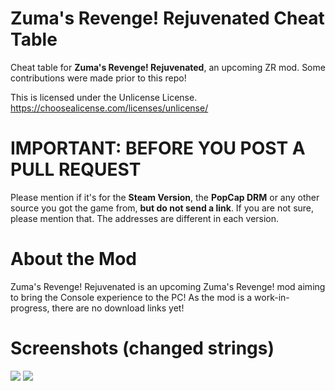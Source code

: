 # Zuma's Revenge! Rejuvenated Cheat Table
Cheat table for **Zuma's Revenge! Rejuvenated**, an upcoming ZR mod. Some contributions were made prior to this repo!

This is licensed under the Unlicense License. https://choosealicense.com/licenses/unlicense/

# IMPORTANT: BEFORE YOU POST A PULL REQUEST
Please mention if it's for the **Steam Version**, the **PopCap DRM** or any other source you got the game from, **but do not send a link**.
If you are not sure, please mention that. The addresses are different in each version.

# About the Mod
Zuma's Revenge! Rejuvenated is an upcoming Zuma's Revenge! mod aiming to bring the Console experience to the PC! As the mod is a work-in-progress, there are no download links yet!

# Screenshots (changed strings)
![](https://cdn.discordapp.com/attachments/748361797144281150/748361895203045457/unknown.png)
![](https://cdn.discordapp.com/attachments/748361797144281150/748368335053389844/unknown.png)
